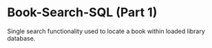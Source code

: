 # Book-Search-SQL (Part 1)
Single search functionality used to locate a book within loaded library database.

